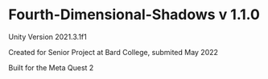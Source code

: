 # Fourth-Dimensional-Shadows v 1.1.0
 Unity Version 2021.3.1f1
 
 Created for Senior Project at Bard College, submited May 2022
 
 Built for the Meta Quest 2
